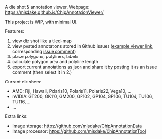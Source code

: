 A die shot & annotation viewer. Webpage: <https://misdake.github.io/ChipAnnotationViewer/>

This project is WIP, with minimal UI.

Features:
1. view die shot like a tiled-map
2. view posted annotations stored in Github issues ([example viewer link](https://misdake.github.io/ChipAnnotationViewer/?map=Fiji&commentId=453739448), corresponding [issue comment](https://github.com/misdake/ChipAnnotationData/issues/1#issuecomment-453739448))
3. place polygons, polylines, labels
4. calculate polygon area and polyline length
5. export current annotations as json and share it by posting it as an issue comment (then select it in 2.)

Current die shots:
- AMD: Fiji, Hawaii, Polaris10, Polaris11, Polaris22, Vega10, ...
- nVIDIA: GT200, GK110, GM200, GP102, GP104, GP106, TU104, TU106, TU116, ...
- ...

Extra links:
- Image storage: <https://github.com/misdake/ChipAnnotationData>
- Image processor: <https://github.com/misdake/ChipAnnotationTool>

